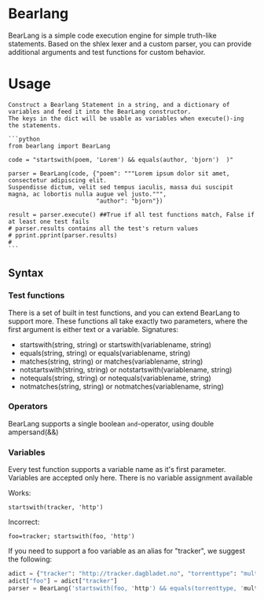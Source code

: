 # Bearlang
BearLang is a simple code execution engine for simple truth-like statements. Based on the shlex lexer and a custom parser, you can provide additional arguments and test functions for custom behavior.

# Usage
    
    Construct a Bearlang Statement in a string, and a dictionary of variables and feed it into the BearLang constructor.
    The keys in the dict will be usable as variables when execute()-ing the statements.
    
    ```python
    from bearlang import BearLang
    
    code = "startswith(poem, 'Lorem') && equals(author, 'bjorn')  )"
    
    parser = BearLang(code, {"poem": """Lorem ipsum dolor sit amet, consectetur adipiscing elit.
    Suspendisse dictum, velit sed tempus iaculis, massa dui suscipit magna, ac lobortis nulla augue vel justo.""",
                             "author": "bjorn"})
                             
    result = parser.execute() ##True if all test functions match, False if at least one test fails
    # parser.results contains all the test's return values
    # pprint.pprint(parser.results)
    #
    ``` 
 



## Syntax
### Test functions
There is a set of built in test functions, and you can extend BearLang to support more.
These functions all take exactly two parameters, where the first argument is either text or a variable.
Signatures:
- startswith(string, string) or  startswith(variablename, string) 
- equals(string, string) or equals(variablename, string)
- matches(string, string) or matches(variablename, string)
- notstartswith(string, string) or notstartswith(variablename, string)
- notequals(string, string) or notequals(variablename, string)
- notmatches(string, string) or notmatches(variablename, string)

### Operators
BearLang supports a single boolean `and`-operator, using double ampersand(&&)

###  Variables
Every test function supports a variable name as it's first parameter. Variables are accepted only here. There is no variable assignment available

Works:
   ```
startswith(tracker, 'http')
   ```
   
Incorrect:
   ```
foo=tracker; startswith(foo, 'http')
   ```
   
If you need to support a foo variable as an alias for "tracker", we suggest the following:
   ```python
 adict = {"tracker": "http://tracker.dagbladet.no", "torrenttype": "multi"}
 adict["foo"] = adict["tracker"]
 parser = BearLang('startswith(foo, 'http') && equals(torrenttype, 'multi')', adict)
   ```
 